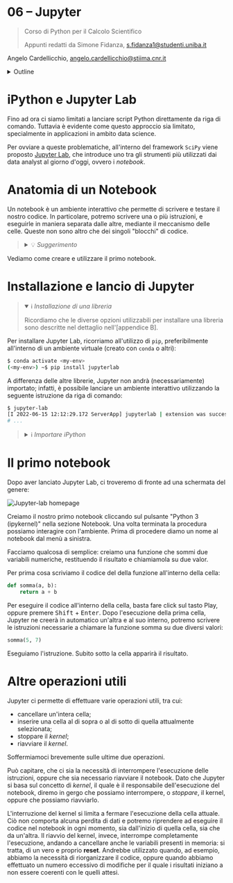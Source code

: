 # 06 – Jupyter

> Corso di Python per il Calcolo Scientifico
>
> Appunti redatti da Simone Fidanza, s.fidanza1@studenti.uniba.it

Angelo Cardellicchio, angelo.cardellicchio@stiima.cnr.it

<details>
<summary>Outline</summary>

<!-- TOC -->

1. [06 – Jupyter](#06--jupyter)
2. [iPython e Jupyter Lab](#ipython-e-jupyter-lab)
3. [Anatomia di un Notebook](#anatomia-di-un-notebook)
4. [Installazione e lancio di Jupyter](#installazione-e-lancio-di-jupyter)
5. [Il primo notebook](#il-primo-notebook)
6. [Altre operazioni utili](#altre-operazioni-utili)

<!-- /TOC -->

</details>

# iPython e Jupyter Lab

Fino ad ora ci siamo limitati a lanciare script Python direttamente da riga di
comando. Tuttavia è evidente come questo approccio sia limitato, specialmente in
applicazioni in ambito data science.

Per ovviare a queste problematiche, all'interno del framework `SciPy` viene
proposto [Jupyter Lab](https://jupyter.org), che introduce uno tra gli strumenti
più utilizzati dai data analyst al giorno d'oggi, ovvero i _notebook_.

# Anatomia di un Notebook

Un notebook è un ambiente interattivo che permette di scrivere e testare il
nostro codice. In particolare, potremo scrivere una o più istruzioni, e
eseguirle in maniera separata dalle altre, mediante il meccanismo delle celle.
Queste non sono altro che dei singoli "blocchi" di codice.

> <details>
> <summary>💡 <em>Suggerimento</em></summary>
>
> I notebook Jupyter ci permettono di inserire anche commenti, descrizioni ed
> equazioni utilizzando due linguaggi di markup molto noti, ovvero
> [Markdown](https://daringfireball.net/projects/markdown/) e [Latex](https://www.latex-project.org).
>
> </details>

Vediamo come creare e utilizzare il primo notebook.

# Installazione e lancio di Jupyter

> <details open>
> <summary>ℹ️ <em>Installazione di una libreria</em></summary>
>
> Ricordiamo che le diverse opzioni utilizzabili per installare una libreria
> sono descritte nel dettaglio nell'[appendice B].
>
> </details>

Per installare Jupyter Lab, ricorriamo all'utilizzo di `pip`, preferibilmente
all'interno di un ambiente virtuale (creato con `conda` o altri):

```sh
$ conda activate <my-env>
(<my-env>) ~$ pip install jupyterlab
```

A differenza delle altre librerie, Jupyter non andrà (necessariamente) importato;
infatti, è possibile lanciare un ambiente interattivo utilizzando la seguente
istruzione da riga di comando:

```sh
$ jupyter-lab
[I 2022-06-15 12:12:29.172 ServerApp] jupyterlab | extension was successfully linked.
# ...
```

> <details>
> <summary>ℹ️ <em>Importare iPython</em></summary>
>
> Teoricamente sarebbe possibile importare iPython e utilizzare i metodi e le
> classi messe a disposizione come una qualsiasi libreria. Però spesso ci si
> limita ad utilizzare l'ambiente interattivo offerto dai notebook.
>
> </details>

# Il primo notebook

Dopo aver lanciato Jupyter Lab, ci troveremo di fronte ad una schermata del
genere:

![Jupyter-lab homepage](./img/jupyter-lab.jpg)

Creiamo il nostro primo notebook cliccando sul pulsante "Python $3$ (ipykernel)"
nella sezione Notebook. Una volta terminata la procedura possiamo interagire con
l'ambiente. Prima di procedere diamo un nome al notebook dal menù a sinistra.

Facciamo qualcosa di semplice: creiamo una funzione che sommi due variabili
numeriche, restituendo il risultato e chiamiamola su due valor.

Per prima cosa scriviamo il codice del della funzione all'interno della cella:

```python
def somma(a, b):
    return a + b
```

Per eseguire il codice all'interno della cella, basta fare click sul tasto Play,
oppure premere <kbd>Shift</kbd> + <kbd>Enter</kbd>. Dopo l'esecuzione della
prima cella, Jupyter ne creerà in automatico un'altra e al suo interno, potremo
scrivere le istruzioni necessarie a chiamare la funzione somma su due diversi
valori:

```python
somma(5, 7)
```

Eseguiamo l'istruzione. Subito sotto la cella apparirà il risultato.

# Altre operazioni utili

Jupyter ci permette di effettuare varie operazioni utili, tra cui:

- cancellare un'intera cella;
- inserire una cella al di sopra o al di sotto di quella attualmente selezionata;
- stoppare il _kernel_;
- riavviare il _kernel_.

Soffermiamoci brevemente sulle ultime due operazioni.

Può capitare, che ci sia la necessità di interrompere l'esecuzione delle
istruzioni, oppure che sia necessario riavviare il notebook. Dato che Jupyter si
basa sul concetto di _kernel_, il quale è il responsabile dell'esecuzione del
notebook, diremo in gergo che possiamo interrompere, o _stoppare_, il kernel,
oppure che possiamo riavviarlo.

L'interruzione del kernel si limita a fermare l'esecuzione della cella attuale.
Ciò non comporta alcuna perdita di dati e potremo riprendere ad eseguire il
codice nel notebook in ogni momento, sia dall'inizio di quella cella, sia che da
un'altra.
Il riavvio del kernel, invece, interrompe completamente l'esecuzione, andando a
cancellare anche le variabili presenti in memoria: si tratta, di un vero e proprio
**reset**. Andrebbe utilizzato quando, ad esempio, abbiamo la necessità di
riorganizzare il codice, oppure quando abbiamo effettuato un numero eccessivo di
modifiche per il quale i risultati iniziano a non essere coerenti con le quelli
attesi.
